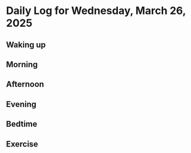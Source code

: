 # Daily Log for Wednesday, March 26, 2025

## Waking up

## Morning

## Afternoon

## Evening

## Bedtime

## Exercise
